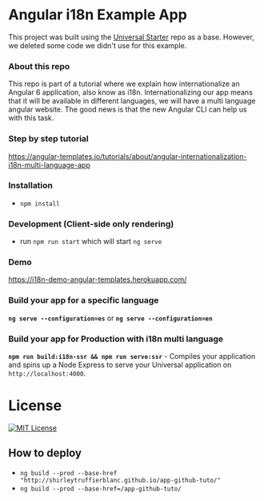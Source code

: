 # Angular i18n Example App
This project was built using the [Universal Starter](https://github.com/angular/universal-starter/) repo as a base. However, we deleted some code we didn't use for this example.

### About this repo
This repo is part of a tutorial where we explain how internationalize an Angular 6 application, also know as i18n.
Internationalizing our app means that it will be available in different languages, we will have a multi language angular website. The good news is that the new Angular CLI can help us with this task.

### Step by step tutorial
https://angular-templates.io/tutorials/about/angular-internationalization-i18n-multi-language-app

### Installation
* `npm install`

### Development (Client-side only rendering)
* run `npm run start` which will start `ng serve`

### Demo
https://i18n-demo-angular-templates.herokuapp.com/

### Build your app for a specific language
**`ng serve --configuration=es`**
or
**`ng serve --configuration=en`**

### Build your app for Production with i18n multi language
**`npm run build:i18n-ssr && npm run serve:ssr`** - Compiles your application and spins up a Node Express to serve your Universal application on `http://localhost:4000`.

# License
[![MIT License](https://img.shields.io/badge/license-MIT-blue.svg?style=flat)](/LICENSE)

## How to deploy
* `ng build --prod --base-href "http://shirleytruffierblanc.github.io/app-github-tuto/" `
* `ng build --prod --base-href=/app-github-tuto/`